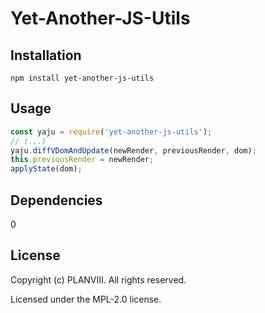 # Yet-Another-JS-Utils

## Installation

```
npm install yet-another-js-utils
```

## Usage

```js
const yaju = require('yet-another-js-utils');
// (...)
yaju.diffVDomAndUpdate(newRender, previousRender, dom);
this.previousRender = newRender;
applyState(dom);
```

## Dependencies

0

## License

Copyright (c) PLANVIII. All rights reserved.

Licensed under the MPL-2.0 license.

